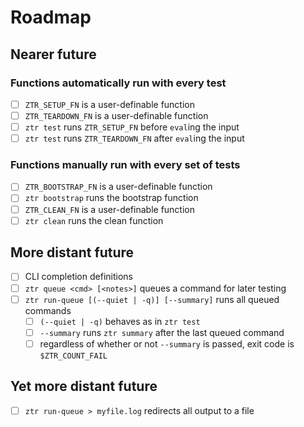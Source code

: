 # Roadmap

## Nearer future

### Functions automatically run with every test

-   [ ] `ZTR_SETUP_FN` is a user-definable function
-   [ ] `ZTR_TEARDOWN_FN` is a user-definable function
-   [ ] `ztr test` runs `ZTR_SETUP_FN` before `eval`ing the input
-   [ ] `ztr test` runs `ZTR_TEARDOWN_FN` after `eval`ing the input

### Functions manually run with every set of tests

-   [ ] `ZTR_BOOTSTRAP_FN` is a user-definable function
-   [ ] `ztr bootstrap` runs the bootstrap function
-   [ ] `ZTR_CLEAN_FN` is a user-definable function
-   [ ] `ztr clean` runs the clean function

## More distant future

-   [ ] CLI completion definitions
-   [ ] `ztr queue <cmd> [<notes>]` queues a command for later testing
-   [ ] `ztr run-queue [(--quiet | -q)] [--summary]` runs all queued commands
    -   [ ] `(--quiet | -q)` behaves as in `ztr test`
    -   [ ] `--summary` runs `ztr summary` after the last queued command
    -   [ ] regardless of whether or not `--summary` is passed, exit code is `$ZTR_COUNT_FAIL`

## Yet more distant future

-   [ ] `ztr run-queue > myfile.log` redirects all output to a file
